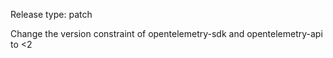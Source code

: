 Release type: patch

Change the version constraint of opentelemetry-sdk and opentelemetry-api to <2
